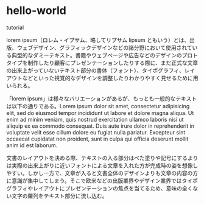 # hello-world
tutorial

lorem ipsum（ロレム・イプサム、略してリプサム lipsum ともいう）とは、出版、ウェブデザイン、グラフィックデザインなどの諸分野において使用されている典型的なダミーテキスト。書籍やウェブページや広告などのデザインのプロトタイプを制作したり顧客にプレゼンテーションしたりする際に、まだ正式な文章の出来上がっていないテキスト部分の書体（フォント）、タイポグラフィ、レイアウトなどといった視覚的なデザインを調整したりわかりやすく見せるために用いられる。

「lorem ipsum」は様々なバリエーションがあるが、もっとも一般的なテキストは以下の通りである。Lorem ipsum dolor sit amet, consectetur adipisicing elit, sed do eiusmod tempor incididunt ut labore et dolore magna aliqua. Ut enim ad minim veniam, quis nostrud exercitation ullamco laboris nisi ut aliquip ex ea commodo consequat. Duis aute irure dolor in reprehenderit in voluptate velit esse cillum dolore eu fugiat nulla pariatur. Excepteur sint occaecat cupidatat non proident, sunt in culpa qui officia deserunt mollit anim id est laborum.

文書のレイアウトを決める際、テキストの入る部分はべた塗りや記号にするよりは実際の出来上がりに近いフォントによる文章を入れた方が完成時の姿を想像しやすい。しかし一方で、文章が入ると文書全体のデザインよりも文章の内容の方に意識が集中してしまう。そこで欧米などの出版業界やデザイン業界ではタイポグラフィやレイアウトにプレゼンテーションの焦点を当てるため、意味の全くない文字の羅列をテキスト部分に流し込む。
